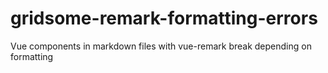 # gridsome-remark-formatting-errors
Vue components in markdown files with vue-remark break depending on formatting
